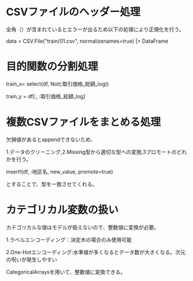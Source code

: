 # CSVファイルのヘッダー処理
全角（）が含まれているとエラーが出るため以下の処理により正規化を行う。

data = CSV.File("train/01.csv", normalizenames=true) |> DataFrame

# 目的関数の分割処理
train_x= select(df, Not(:取引価格_総額_log))

train_y = df[:, :取引価格_総額_log]

# 複数CSVファイルをまとめる処理
欠損値があるとappendできないため、

1.データのクリーニング,2.Missing型から適切な型への変換,3プロモートのどれかを行う。

insert!(df, :地区名, new_value, promote=true)

とすることで、型を一致させてくれる。

# カテゴリカル変数の扱い
カテゴリカルな値はモデルが扱えないので、整数値に変換が必要。

1.ラベルエンコーディング：決定木の場合のみ使用可能

2.One-Hotエンコーディング:水準値が多くなるとデータ数が大きくなる。次元の呪いが発生しやすい

CategoricalArraysを用いて、整数値に変換できる。
